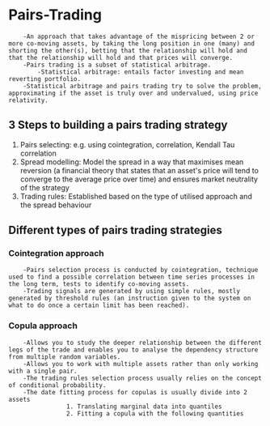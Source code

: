 # Pairs-Trading
		-An approach that takes advantage of the mispricing between 2 or more co-moving assets, by taking the long position in one (many) and shorting the other(s), betting that the relationship will hold and that the relationship will hold and that prices will converge.
		-Pairs trading is a subset of statistical arbitrage.
			-Statistical arbitrage: entails factor investing and mean reverting portfolio. 
		-Statistical arbitrage and pairs trading try to solve the problem, approximating if the asset is truly over and undervalued, using price relativity.

## 3 Steps to building a pairs trading strategy
1. Pairs selecting: e.g. using cointegration, correlation, Kendall Tau correlation
2. Spread modelling: Model the spread in a way that maximises mean reversion (a financial theory that states that an asset's price will tend to converge to the average price over time) and ensures market neutrality of the strategy
3. Trading rules: Established based on the type of utilised approach and the spread behaviour

## Different types of pairs trading strategies 
### Cointegration approach
		-Pairs selection process is conducted by cointegration, technique used to find a possible correlation between time series processes in the long term, tests to identify co-moving assets.
		-Trading signals are generated by using simple rules, mostly generated by threshold rules (an instruction given to the system on what to do once a certain limit has been reached).
### Copula approach
		-Allows you to study the deeper relationship between the different legs of the trade and enables you to analyse the dependency structure from multiple random variables.
		-Allows you to work with multiple assets rather than only working with a single pair.
		-The trading rules selection process usually relies on the concept of conditional probability.
		-The date fitting process for copulas is usually divide into 2 assets
					1. Translating marginal data into quantiles
 					2. Fitting a copula with the following quantities

